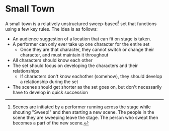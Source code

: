 # Small Town

A small town is a relatively unstructured sweep-based[^1] set that functions using a few key rules. The idea is as follows:

- An audience suggestion of a location that can fit on stage is taken.
- A performer can only ever take up one character for the entire set
  - Once they are that character, they cannot switch or change their character, and must maintain it throughout
- All characters should know each other
- The set should focus on developing the characters and their relationships
  - If characters don't know eachother (somehow), they should develop a relationship during the set
- The scenes should get shorter as the set goes on, but don't necessarily have to develop in quick succession 

[^1]: Scenes are initiated by a performer running across the stage while shouting "Sweep!" and then starting a new scene. The people in the scene they are sweeping leave the stage. The person who swept then becomes a part of the new scene.